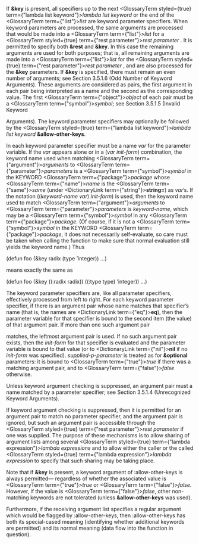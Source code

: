 
If **&amp;key** is present, all specifiers up to the next <GlossaryTerm styled={true} term={"lambda list keyword"}><i>lambda list keyword</i></GlossaryTerm> or the end of the <GlossaryTerm  term={"list"}><i>list</i></GlossaryTerm> are keyword parameter specifiers. When keyword parameters are processed, the same arguments are processed that would be made into a <GlossaryTerm  term={"list"}><i>list</i></GlossaryTerm> for a <GlossaryTerm styled={true} term={"rest parameter"}><i>rest parameter</i></GlossaryTerm> . It is permitted to specify both **&amp;rest** and **&amp;key**. In this case the remaining arguments are used for both purposes; that is, all remaining arguments are made into a <GlossaryTerm  term={"list"}><i>list</i></GlossaryTerm> for the <GlossaryTerm styled={true} term={"rest parameter"}><i>rest parameter</i></GlossaryTerm> , and are also processed for the **&amp;key** parameters. If **&amp;key** is specified, there must remain an even number of arguments; see Section 3.5.1.6 (Odd Number of Keyword Arguments). These arguments are considered as pairs, the first argument in each pair being interpreted as a name and the second as the corresponding value. The first <GlossaryTerm  term={"object"}><i>object</i></GlossaryTerm> of each pair must be a <GlossaryTerm  term={"symbol"}><i>symbol</i></GlossaryTerm>; see Section 3.5.1.5 (Invalid Keyword  

Arguments). The keyword parameter specifiers may optionally be followed by the <GlossaryTerm styled={true} term={"lambda list keyword"}><i>lambda list keyword</i></GlossaryTerm> **&amp;allow-other-keys**.

In each keyword parameter specifier must be a name *var* for the parameter variable. If the *var* appears alone or in a (*var init-form*) combination, the keyword name used when matching <GlossaryTerm  term={"argument"}><i>arguments</i></GlossaryTerm> to <GlossaryTerm  term={"parameter"}><i>parameters</i></GlossaryTerm> is a <GlossaryTerm  term={"symbol"}><i>symbol</i></GlossaryTerm> in the KEYWORD <GlossaryTerm  term={"package"}><i>package</i></GlossaryTerm> whose <GlossaryTerm  term={"name"}><i>name</i></GlossaryTerm> is the <GlossaryTerm  term={"same"}><i>same</i></GlossaryTerm> (under <DictionaryLink  term={"string"}><b>string=</b></DictionaryLink>) as *var*’s. If the notation ((*keyword-name var*) *init-form*) is used, then the keyword name used to match <GlossaryTerm  term={"argument"}><i>arguments</i></GlossaryTerm> to <GlossaryTerm  term={"parameter"}><i>parameters</i></GlossaryTerm> is *keyword-name*, which may be a <GlossaryTerm  term={"symbol"}><i>symbol</i></GlossaryTerm> in any <GlossaryTerm  term={"package"}><i>package</i></GlossaryTerm>. (Of course, if it is not a <GlossaryTerm  term={"symbol"}><i>symbol</i></GlossaryTerm> in the KEYWORD <GlossaryTerm  term={"package"}><i>package</i></GlossaryTerm>, it does not necessarily self-evaluate, so care must be taken when calling the function to make sure that normal evaluation still yields the keyword name.) Thus

(defun foo (&amp;key radix (type ’integer)) ...)

means exactly the same as

(defun foo (&amp;key ((:radix radix)) ((:type type) ’integer)) ...)

The keyword parameter specifiers are, like all parameter specifiers, effectively processed from left to right. For each keyword parameter specifier, if there is an argument pair whose name matches that specifier’s name (that is, the names are <DictionaryLink  term={"eq"}><b>eq</b></DictionaryLink>), then the parameter variable for that specifier is bound to the second item (the value) of that argument pair. If more than one such argument pair

matches, the leftmost argument pair is used. If no such argument pair exists, then the *init-form* for that specifier is evaluated and the parameter variable is bound to that value (or to <DictionaryLink  term={"nil"}><b>nil</b></DictionaryLink> if no *init-form* was specified). *supplied-p-parameter* is treated as for **&amp;optional** parameters: it is bound to <GlossaryTerm  term={"true"}><i>true</i></GlossaryTerm> if there was a matching argument pair, and to <GlossaryTerm  term={"false"}><i>false</i></GlossaryTerm> otherwise.

Unless keyword argument checking is suppressed, an argument pair must a name matched by a parameter specifier; see Section 3.5.1.4 (Unrecognized Keyword Arguments).

If keyword argument checking is suppressed, then it is permitted for an argument pair to match no parameter specifier, and the argument pair is ignored, but such an argument pair is accessible through the <GlossaryTerm styled={true} term={"rest parameter"}><i>rest parameter</i></GlossaryTerm> if one was supplied. The purpose of these mechanisms is to allow sharing of argument lists among several <GlossaryTerm styled={true} term={"lambda expression"}><i>lambda expressions</i></GlossaryTerm> and to allow either the caller or the called <GlossaryTerm styled={true} term={"lambda expression"}><i>lambda expression</i></GlossaryTerm> to specify that such sharing may be taking place.

Note that if **&amp;key** is present, a keyword argument of :allow-other-keys is always permitted— regardless of whether the associated value is <GlossaryTerm  term={"true"}><i>true</i></GlossaryTerm> or <GlossaryTerm  term={"false"}><i>false</i></GlossaryTerm>. However, if the value is <GlossaryTerm  term={"false"}><i>false</i></GlossaryTerm>, other non-matching keywords are not tolerated (unless **&amp;allow-other-keys** was used).

Furthermore, if the receiving argument list specifies a regular argument which would be flagged by :allow-other-keys, then :allow-other-keys has both its special-cased meaning (identifying whether additional keywords are permitted) and its normal meaning (data flow into the function in question).
